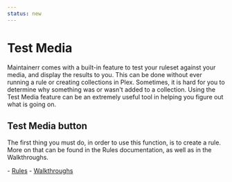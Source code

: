 ```yaml
---
status: new
---
```


# Test Media

Maintainerr comes with a built-in feature to test your ruleset against your media, and display the results to you. This can be done without ever running a rule or creating collections in Plex. Sometimes, it is hard for you to determine why something was or wasn't added to a collection. Using the Test Media feature can be an extremely useful tool in helping you figure out what is going on.

## Test Media button

The first thing you must do, in order to use this function, is to create a rule. More on that can be found in the Rules documentation, as well as in the Walkthroughs.

<div class="grid cards" markdown>
- <a href="https://docs.maintainerr.info/Rules/" target="_blank" class=".md-button">Rules</a>
- <a href="https://docs.maintainerr.info/blog" target="_blank" class=".md-button">Walkthroughs</a>
</div>
